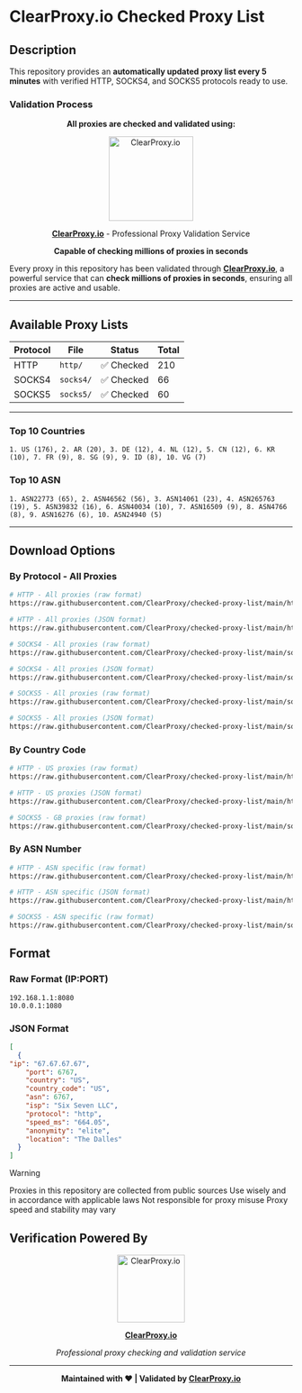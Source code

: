 # ClearProxy.io Checked Proxy List

##  Description

This repository provides an **automatically updated proxy list every 5 minutes** with verified HTTP, SOCKS4, and SOCKS5 protocols ready to use.

### Validation Process

<div align="center">
  
**All proxies are checked and validated using:**

<a href="https://www.clearproxy.io/">
  <img src="https://www.clearproxy.io/logo_c.png" alt="ClearProxy.io" width="150"/>
</a>

**[ClearProxy.io](https://www.clearproxy.io/)** - Professional Proxy Validation Service

**Capable of checking millions of proxies in seconds**

</div>

Every proxy in this repository has been validated through **[ClearProxy.io](https://www.clearproxy.io/)**, a powerful service that can **check millions of proxies in seconds**, ensuring all proxies are active and usable.

---

##  Available Proxy Lists

| Protocol | File | Status | Total |
|-----------|------|--------|--------|
| HTTP | `http/` | ✅ Checked | 210 |
| SOCKS4 | `socks4/` | ✅ Checked | 66 |
| SOCKS5 | `socks5/` | ✅ Checked | 60 |

---

### Top 10 Countries
`1. US (176), 2. AR (20), 3. DE (12), 4. NL (12), 5. CN (12), 6. KR (10), 7. FR (9), 8. SG (9), 9. ID (8), 10. VG (7)`

### Top 10 ASN
`1. ASN22773 (65), 2. ASN46562 (56), 3. ASN14061 (23), 4. ASN265763 (19), 5. ASN39832 (16), 6. ASN40034 (10), 7. ASN16509 (9), 8. ASN4766 (8), 9. ASN16276 (6), 10. ASN24940 (5)`

---

##  Download Options

### By Protocol - All Proxies

```bash
# HTTP - All proxies (raw format)
https://raw.githubusercontent.com/ClearProxy/checked-proxy-list/main/http/raw/all.txt

# HTTP - All proxies (JSON format)
https://raw.githubusercontent.com/ClearProxy/checked-proxy-list/main/http/json/all.json

# SOCKS4 - All proxies (raw format)
https://raw.githubusercontent.com/ClearProxy/checked-proxy-list/main/socks4/raw/all.txt

# SOCKS4 - All proxies (JSON format)
https://raw.githubusercontent.com/ClearProxy/checked-proxy-list/main/socks4/json/all.json

# SOCKS5 - All proxies (raw format)
https://raw.githubusercontent.com/ClearProxy/checked-proxy-list/main/socks5/raw/all.txt

# SOCKS5 - All proxies (JSON format)
https://raw.githubusercontent.com/ClearProxy/checked-proxy-list/main/socks5/json/all.json
```

### By Country Code

```bash
# HTTP - US proxies (raw format)
https://raw.githubusercontent.com/ClearProxy/checked-proxy-list/main/http/raw/country/US.txt

# HTTP - US proxies (JSON format)
https://raw.githubusercontent.com/ClearProxy/checked-proxy-list/main/http/json/country/US.json

# SOCKS5 - GB proxies (raw format)
https://raw.githubusercontent.com/ClearProxy/checked-proxy-list/main/socks5/raw/country/GB.txt
```

### By ASN Number

```bash
# HTTP - ASN specific (raw format)
https://raw.githubusercontent.com/ClearProxy/checked-proxy-list/main/http/raw/asn/12345.txt

# HTTP - ASN specific (JSON format)
https://raw.githubusercontent.com/ClearProxy/checked-proxy-list/main/http/json/asn/12345.json

# SOCKS5 - ASN specific (raw format)
https://raw.githubusercontent.com/ClearProxy/checked-proxy-list/main/socks5/raw/asn/12345.txt
```

## Format

### Raw Format (IP:PORT)
```
192.168.1.1:8080
10.0.0.1:1080
```

### JSON Format
```json
[
  {
"ip": "67.67.67.67",
    "port": 6767,
    "country": "US",
    "country_code": "US",
    "asn": 6767,
    "isp": "Six Seven LLC",
    "protocol": "http",
    "speed_ms": "664.05",
    "anonymity": "elite",
    "location": "The Dalles"
  }
]
```

> [!WARNING]
> Proxies in this repository are collected from public sources
> Use wisely and in accordance with applicable laws
> Not responsible for proxy misuse
> Proxy speed and stability may vary

## Verification Powered By

<div align="center">

<a href="https://www.clearproxy.io/">
  <img src="https://www.clearproxy.io/logo_c.png" alt="ClearProxy.io" width="120"/>
</a>

**[ClearProxy.io](https://www.clearproxy.io/)**

*Professional proxy checking and validation service*

</div>

---

<div align="center">

**Maintained with ❤️ | Validated by [ClearProxy.io](https://www.clearproxy.io/)**

</div>
